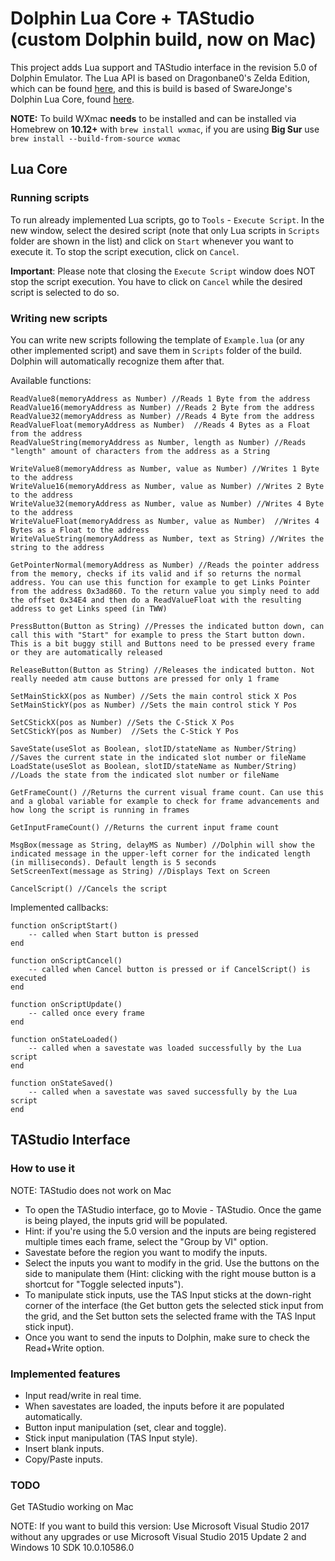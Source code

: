 # Dolphin Lua Core + TAStudio (custom Dolphin build, now on Mac)


This project adds Lua support and TAStudio interface in the revision 5.0 of Dolphin Emulator. The Lua API is based on Dragonbane0's Zelda Edition, which can be found [here](https://github.com/dragonbane0/dolphin), and this is build is based of SwareJonge's Dolphin Lua Core, found [here](https://github.com/SwareJonge/Dolphin-Lua-Core).

**NOTE:** To build WXmac **needs** to be installed and can be installed via Homebrew on **10.12+** with `brew install wxmac`, if you are using **Big Sur** use `brew install --build-from-source wxmac`

## Lua Core

### Running scripts

To run already implemented Lua scripts, go to `Tools` - `Execute Script`. In the new window, select the desired script (note that only Lua scripts in `Scripts` folder are shown in the list) and click on `Start` whenever you want to execute it. To stop the script execution, click on `Cancel`.

**Important**: Please note that closing the `Execute Script` window does NOT stop the script execution. You have to click on `Cancel` while the desired script is selected to do so.

### Writing new scripts

You can write new scripts following the template of `Example.lua` (or any other implemented script) and save them in `Scripts` folder of the build. Dolphin will automatically recognize them after that.

Available functions:

```
ReadValue8(memoryAddress as Number) //Reads 1 Byte from the address
ReadValue16(memoryAddress as Number) //Reads 2 Byte from the address
ReadValue32(memoryAddress as Number) //Reads 4 Byte from the address
ReadValueFloat(memoryAddress as Number)  //Reads 4 Bytes as a Float from the address
ReadValueString(memoryAddress as Number, length as Number) //Reads "length" amount of characters from the address as a String

WriteValue8(memoryAddress as Number, value as Number) //Writes 1 Byte to the address
WriteValue16(memoryAddress as Number, value as Number) //Writes 2 Byte to the address
WriteValue32(memoryAddress as Number, value as Number) //Writes 4 Byte to the address
WriteValueFloat(memoryAddress as Number, value as Number)  //Writes 4 Bytes as a Float to the address
WriteValueString(memoryAddress as Number, text as String) //Writes the string to the address

GetPointerNormal(memoryAddress as Number) //Reads the pointer address from the memory, checks if its valid and if so returns the normal address. You can use this function for example to get Links Pointer from the address 0x3ad860. To the return value you simply need to add the offset 0x34E4 and then do a ReadValueFloat with the resulting address to get Links speed (in TWW)

PressButton(Button as String) //Presses the indicated button down, can call this with "Start" for example to press the Start button down. This is a bit buggy still and Buttons need to be pressed every frame or they are automatically released

ReleaseButton(Button as String) //Releases the indicated button. Not really needed atm cause buttons are pressed for only 1 frame

SetMainStickX(pos as Number) //Sets the main control stick X Pos
SetMainStickY(pos as Number) //Sets the main control stick Y Pos

SetCStickX(pos as Number) //Sets the C-Stick X Pos
SetCStickY(pos as Number)  //Sets the C-Stick Y Pos

SaveState(useSlot as Boolean, slotID/stateName as Number/String) //Saves the current state in the indicated slot number or fileName
LoadState(useSlot as Boolean, slotID/stateName as Number/String) //Loads the state from the indicated slot number or fileName

GetFrameCount() //Returns the current visual frame count. Can use this and a global variable for example to check for frame advancements and how long the script is running in frames

GetInputFrameCount() //Returns the current input frame count

MsgBox(message as String, delayMS as Number) //Dolphin will show the indicated message in the upper-left corner for the indicated length (in milliseconds). Default length is 5 seconds
SetScreenText(message as String) //Displays Text on Screen

CancelScript() //Cancels the script
```

Implemented callbacks:

```
function onScriptStart()
    -- called when Start button is pressed
end

function onScriptCancel()
    -- called when Cancel button is pressed or if CancelScript() is executed
end

function onScriptUpdate()
	-- called once every frame
end

function onStateLoaded()
	-- called when a savestate was loaded successfully by the Lua script
end

function onStateSaved()
	-- called when a savestate was saved successfully by the Lua script
end
```

## TAStudio Interface

### How to use it

NOTE: TAStudio does not work on Mac

* To open the TAStudio interface, go to Movie - TAStudio. Once the game is being played, the inputs grid will be populated.
* Hint: if you're using the 5.0 version and the inputs are being registered multiple times each frame, select the "Group by VI" option.
* Savestate before the region you want to modify the inputs.
* Select the inputs you want to modify in the grid. Use the buttons on the side to manipulate them (Hint: clicking with the right mouse button is a shortcut for "Toggle selected inputs").
* To manipulate stick inputs, use the TAS Input sticks at the down-right corner of the interface (the Get button gets the selected stick input from the grid, and the Set button sets the selected frame with the TAS Input stick input).
* Once you want to send the inputs to Dolphin, make sure to check the Read+Write option.

### Implemented features

* Input read/write in real time.
* When savestates are loaded, the inputs before it are populated automatically.
* Button input manipulation (set, clear and toggle).
* Stick input manipulation (TAS Input style).
* Insert blank inputs.
* Copy/Paste inputs.

### TODO

Get TAStudio working on Mac

NOTE: If you want to build this version: Use Microsoft Visual Studio 2017 without any upgrades or use Microsoft Visual Studio 2015 Update 2 and Windows 10 SDK 10.0.10586.0
